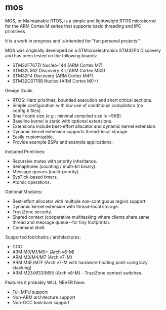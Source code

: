 # mos
MOS, or Maintainable RTOS, is a simple and lightweight RTOS microkernel for the ARM Cortex M series that supports basic threading and IPC primitives.

It is a work in progress and is intended for "fun personal projects."

MOS was originally developed on a STMicroelectronics STM32F4 Discovery and has been tested on the following boards:
* STM32F767ZI Nucleo-144 (ARM Cortex M7)
* STM32L562 Discovery Kit (ARM Cortex M33)
* STM32F4 Discovery (ARM Cortex M4F)
* STM32G071RB Nucleo (ARM Cortex M0+)

Design Goals:
* RTOS: Hard priorities, bounded execution and short critical sections.
* Simple configuration with low use of conditional compilation (no config.h files).
* Small code size (_e.g.:_ minimal compiled size is ~5KB).
* Baseline kernel is static with optional extensions.
* Extensions include best-effort allocator and dynamic kernel extension.
* Dynamic kernel extension supports thread-local storage.
* Easily customizable.
* Provide example BSPs and example applications.

Included Primitives:
* Recursive mutex with priority inheritance.
* Semaphores (counting / multi-bit binary).
* Message queues (multi-priority).
* SysTick-based timers.
* Atomic operations.

Optional Modules:
* Best-effort allocator with multiple non-contiguous region support.
* Dynamic kernel extension with thread-local storage.
* TrustZone security.
* Shared context (cooperative multitasking where clients share same thread and message queue--for tiny footprints).
* Command shell.

Supported toolchains / architectures:
* GCC
* ARM M0/M1/M0+ (Arch v6-M)
* ARM M3/M4/M7 (Arch v7-M)
* ARM M4F/M7F (Arch v7-M with hardware floating point using lazy stacking)
* ARM M23/M33/M55 (Arch v8-M) - TrustZone context switches.

Features it probably WILL NEVER have:
* Full MPU support
* Non-ARM architecture support
* Non-GCC toolchain support
